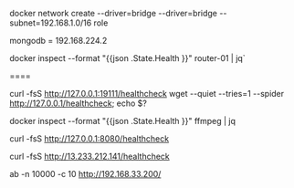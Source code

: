 docker network create --driver=bridge --driver=bridge --subnet=192.168.1.0/16 role

mongodb = 192.168.224.2

docker inspect --format "{{json .State.Health }}" router-01 | jq`

====

curl -fsS http://127.0.0.1:19111/healthcheck
wget --quiet --tries=1 --spider http://127.0.0.1/healthcheck; echo $?

docker inspect --format "{{json .State.Health }}" ffmpeg | jq


curl -fsS http://127.0.0.1:8080/healthcheck


curl -fsS http://13.233.212.141/healthcheck

ab -n 10000 -c 10 http://192.168.33.200/